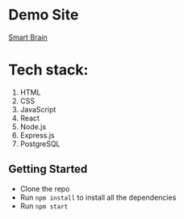 # Demo Site

[Smart Brain](https://smart-brains-app123.herokuapp.com/)

# Tech stack:
1. HTML
2. CSS
3. JavaScript
4. React
5. Node.js
6. Express.js
7. PostgreSQL

## Getting Started

* Clone the repo
* Run `npm install` to install all the dependencies
* Run `npm start`

